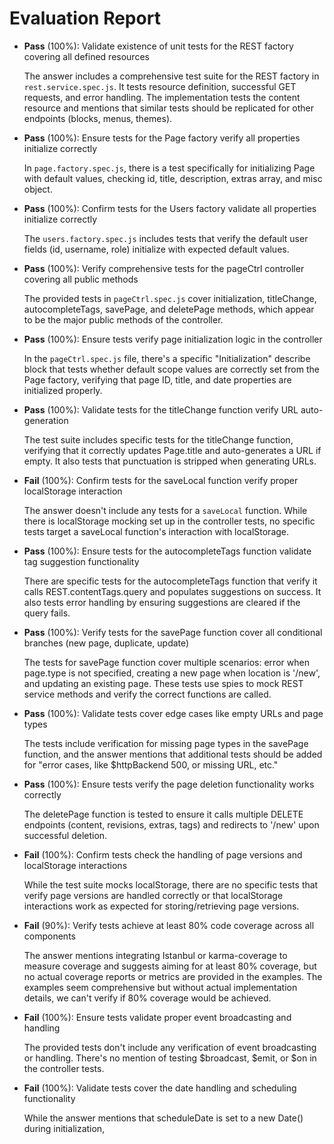 # Evaluation Report

- **Pass** (100%): Validate existence of unit tests for the REST factory covering all defined resources
  
  The answer includes a comprehensive test suite for the REST factory in `rest.service.spec.js`. It tests resource definition, successful GET requests, and error handling. The implementation tests the content resource and mentions that similar tests should be replicated for other endpoints (blocks, menus, themes).

- **Pass** (100%): Ensure tests for the Page factory verify all properties initialize correctly
  
  In `page.factory.spec.js`, there is a test specifically for initializing Page with default values, checking id, title, description, extras array, and misc object.

- **Pass** (100%): Confirm tests for the Users factory validate all properties initialize correctly
  
  The `users.factory.spec.js` includes tests that verify the default user fields (id, username, role) initialize with expected default values.

- **Pass** (100%): Verify comprehensive tests for the pageCtrl controller covering all public methods
  
  The provided tests in `pageCtrl.spec.js` cover initialization, titleChange, autocompleteTags, savePage, and deletePage methods, which appear to be the major public methods of the controller.

- **Pass** (100%): Ensure tests verify page initialization logic in the controller
  
  In the `pageCtrl.spec.js` file, there's a specific "Initialization" describe block that tests whether default scope values are correctly set from the Page factory, verifying that page ID, title, and date properties are initialized properly.

- **Pass** (100%): Validate tests for the titleChange function verify URL auto-generation
  
  The test suite includes specific tests for the titleChange function, verifying that it correctly updates Page.title and auto-generates a URL if empty. It also tests that punctuation is stripped when generating URLs.

- **Fail** (100%): Confirm tests for the saveLocal function verify proper localStorage interaction
  
  The answer doesn't include any tests for a `saveLocal` function. While there is localStorage mocking set up in the controller tests, no specific tests target a saveLocal function's interaction with localStorage.

- **Pass** (100%): Ensure tests for the autocompleteTags function validate tag suggestion functionality
  
  There are specific tests for the autocompleteTags function that verify it calls REST.contentTags.query and populates suggestions on success. It also tests error handling by ensuring suggestions are cleared if the query fails.

- **Pass** (100%): Verify tests for the savePage function cover all conditional branches (new page, duplicate, update)
  
  The tests for savePage function cover multiple scenarios: error when page.type is not specified, creating a new page when location is '/new', and updating an existing page. These tests use spies to mock REST service methods and verify the correct functions are called.

- **Pass** (100%): Validate tests cover edge cases like empty URLs and page types
  
  The tests include verification for missing page types in the savePage function, and the answer mentions that additional tests should be added for "error cases, like $httpBackend 500, or missing URL, etc."

- **Pass** (100%): Ensure tests verify the page deletion functionality works correctly
  
  The deletePage function is tested to ensure it calls multiple DELETE endpoints (content, revisions, extras, tags) and redirects to '/new' upon successful deletion.

- **Fail** (100%): Confirm tests check the handling of page versions and localStorage interactions
  
  While the test suite mocks localStorage, there are no specific tests that verify page versions are handled correctly or that localStorage interactions work as expected for storing/retrieving page versions.

- **Fail** (90%): Verify tests achieve at least 80% code coverage across all components
  
  The answer mentions integrating Istanbul or karma-coverage to measure coverage and suggests aiming for at least 80% coverage, but no actual coverage reports or metrics are provided in the examples. The examples seem comprehensive but without actual implementation details, we can't verify if 80% coverage would be achieved.

- **Fail** (100%): Ensure tests validate proper event broadcasting and handling
  
  The provided tests don't include any verification of event broadcasting or handling. There's no mention of testing $broadcast, $emit, or $on in the controller tests.

- **Fail** (100%): Validate tests cover the date handling and scheduling functionality
  
  While the answer mentions that scheduleDate is set to a new Date() during initialization,